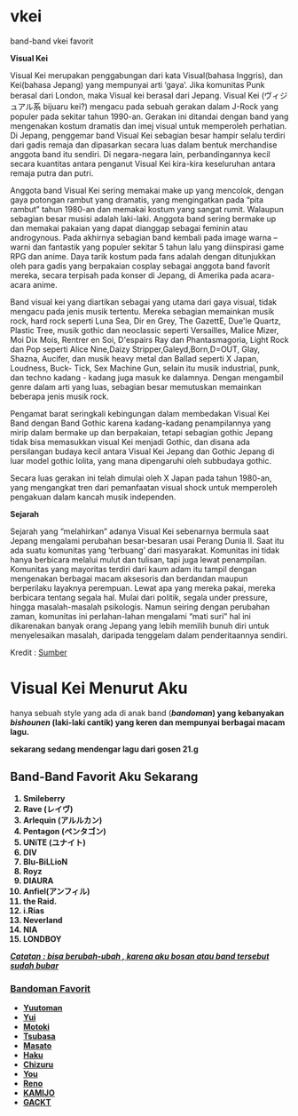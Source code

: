 # vkei
band-band vkei favorit

**Visual Kei**

Visual Kei merupakan penggabungan dari kata Visual(bahasa Inggris), dan Kei(bahasa Jepang) yang mempunyai arti ‘gaya’. Jika komunitas Punk berasal dari London, maka Visual kei berasal dari Jepang. Visual Kei (ヴィジュアル系 bijuaru kei?) mengacu pada sebuah gerakan dalam J-Rock yang populer pada sekitar tahun 1990-an. Gerakan ini ditandai dengan band yang mengenakan kostum dramatis dan imej visual untuk memperoleh perhatian. Di Jepang, penggemar band Visual Kei sebagian besar hampir selalu terdiri dari gadis remaja dan dipasarkan secara luas dalam bentuk merchandise anggota band itu sendiri. Di negara-negara lain, perbandingannya kecil secara kuantitas antara penganut Visual Kei kira-kira keseluruhan antara remaja putra dan putri.

Anggota band Visual Kei sering memakai make up yang mencolok, dengan gaya potongan rambut yang dramatis, yang mengingatkan pada “pita rambut” tahun 1980-an dan memakai kostum yang sangat rumit. Walaupun sebagian besar musisi adalah laki-laki. Anggota band sering bermake up dan memakai pakaian yang dapat dianggap sebagai feminin atau androgynous. Pada akhirnya sebagian band kembali pada image warna – warni dan fantastik yang populer sekitar 5 tahun lalu yang diinspirasi game RPG dan anime. Daya tarik kostum pada fans adalah dengan ditunjukkan oleh para gadis yang berpakaian cosplay sebagai anggota band favorit mereka, secara terpisah pada konser di Jepang, di Amerika pada acara-acara anime.

Band visual kei yang diartikan sebagai yang utama dari gaya visual, tidak mengacu pada jenis musik tertentu. Mereka sebagian memainkan musik rock, hard rock seperti Luna Sea, Dir en Grey, The GazettE, Due'le Quartz, Plastic Tree, musik gothic dan neoclassic seperti Versailles, Malice Mizer, Moi Dix Mois, Rentrer en Soi, D'espairs Ray dan Phantasmagoria, Light Rock dan Pop seperti Alice Nine,Daizy Stripper,Galeyd,Born,D=OUT, Glay, Shazna, Aucifer, dan musik heavy metal dan Ballad seperti X Japan, Loudness, Buck- Tick, Sex Machine Gun, selain itu musik industrial, punk, dan techno kadang - kadang juga masuk ke dalamnya. Dengan mengambil genre dalam arti yang luas, sebagian besar memutuskan memainkan beberapa jenis musik rock.

Pengamat barat seringkali kebingungan dalam membedakan Visual Kei Band dengan Band Gothic karena kadang-kadang penampilannya yang mirip dalam bermake up dan berpakaian, tetapi sebagian gothic Jepang tidak bisa memasukkan visual Kei menjadi Gothic, dan disana ada persilangan budaya kecil antara Visual Kei Jepang dan Gothic Jepang di luar model gothic lolita, yang mana dipengaruhi oleh subbudaya gothic.

Secara luas gerakan ini telah dimulai oleh X Japan pada tahun 1980-an, yang mengangkat tren dari pemanfaatan visual shock untuk memperoleh pengakuan dalam kancah musik independen.

**Sejarah**

Sejarah yang “melahirkan” adanya Visual Kei sebenarnya bermula saat Jepang mengalami perubahan besar-besaran usai Perang Dunia II. Saat itu ada suatu komunitas yang ‘terbuang’ dari masyarakat. Komunitas ini tidak hanya berbicara melalui mulut dan tulisan, tapi juga lewat penampilan. Komunitas yang mayoritas terdiri dari kaum adam itu tampil dengan mengenakan berbagai macam aksesoris dan berdandan maupun berperilaku layaknya perempuan. Lewat apa yang mereka pakai, mereka berbicara tentang segala hal. Mulai dari politik, segala under pressure, hingga masalah-masalah psikologis. Namun seiring dengan perubahan zaman, komunitas ini perlahan-lahan mengalami “mati suri” hal ini dikarenakan banyak orang Jepang yang lebih memilih bunuh diri untuk menyelesaikan masalah, daripada tenggelam dalam penderitaannya sendiri.

Kredit : [Sumber](https://id.wikipedia.org/wiki/Visual_Kei"Sumber")

<h1>Visual Kei Menurut Aku</h1>
hanya sebuah style yang ada di anak band (<b><i>bandoman</i><b>) yang  kebanyakan <b><i>bishounen</i></b> (laki-laki cantik) yang keren dan mempunyai berbagai macam lagu. 

<p><strong> sekarang sedang mendengar lagu dari gosen 21.g</p></strong>

<h2>Band-Band Favorit Aku Sekarang</h2>
<ol>
    <li>Smileberry</li>
    <li>Rave (レイヴ)</li>
    <li>Arlequin (アルルカン)</li>
    <li>Pentagon (ペンタゴン)</li>
    <li>UNiTE (ユナイト)</li>
    <li>DIV</li>
    <li>Blu-BiLLioN</li>
    <li>Royz</li>
    <li>DIAURA</li>
    <li>Anfiel(アンフィル)</li>
    <li>the Raid.</li>
    <li>i.Rias</li>
    <li>Neverland</li>
    <li>NIA</li>
    <li>LONDBOY</li>
</ol>

<u><i><b>Catatan :</b> bisa berubah-ubah , karena aku bosan atau band tersebut sudah bubar</i><u>

<h3>Bandoman Favorit</h3>

<ul>
   <li>Yuutoman</li>
   <li>Yui</li>
   <li>Motoki</li>
   <li>Tsubasa</li>
   <li>Masato</li>
   <li>Haku</li>
   <li>Chizuru</li>
   <li>You</li>
   <li>Reno</li>
   <li>KAMIJO</li>
   <li>GACKT</li>
</ul>
